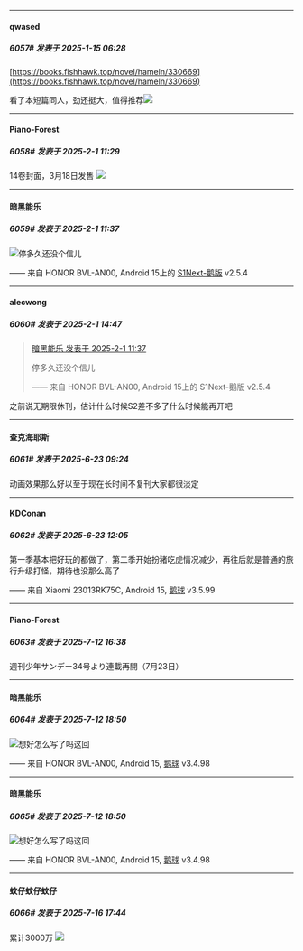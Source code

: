 ﻿*****

####  qwased  
##### 6057#       发表于 2025-1-15 06:28

[https://books.fishhawk.top/novel/hameln/330669](https://books.fishhawk.top/novel/hameln/330669)

看了本短篇同人，劲还挺大，值得推荐<img src="https://static.saraba1st.com/image/smiley/face2017/018.png" referrerpolicy="no-referrer">

*****

####  Piano-Forest  
##### 6058#       发表于 2025-2-1 11:29

14卷封面，3月18日发售
<img src="https://p.sda1.dev/21/3dc53db2b8fe0cec34322019dd1e8bf8/1000140215.jpg" referrerpolicy="no-referrer">


*****

####  暗黑能乐  
##### 6059#       发表于 2025-2-1 11:37

<img src="https://static.saraba1st.com/image/smiley/face2017/002.png" referrerpolicy="no-referrer">停多久还没个信儿

—— 来自 HONOR BVL-AN00, Android 15上的 [S1Next-鹅版](https://github.com/ykrank/S1-Next/releases) v2.5.4

*****

####  alecwong  
##### 6060#       发表于 2025-2-1 14:47

<blockquote><a href="httphttps://bbs.saraba1st.com/2b/forum.php?mod=redirect&amp;goto=findpost&amp;pid=67326063&amp;ptid=1938312" target="_blank">暗黑能乐 发表于 2025-2-1 11:37</a>

停多久还没个信儿

—— 来自 HONOR BVL-AN00, Android 15上的 S1Next-鹅版 v2.5.4</blockquote>
之前说无期限休刊，估计什么时候S2差不多了什么时候能再开吧

*****

####  查克海耶斯  
##### 6061#       发表于 2025-6-23 09:24

动画效果那么好以至于现在长时间不复刊大家都很淡定


*****

####  KDConan  
##### 6062#       发表于 2025-6-23 12:05

第一季基本把好玩的都做了，第二季开始扮猪吃虎情况减少，再往后就是普通的旅行升级打怪，期待也没那么高了

—— 来自 Xiaomi 23013RK75C, Android 15, [鹅球](https://www.pgyer.com/GcUxKd4w) v3.5.99

*****

####  Piano-Forest  
##### 6063#       发表于 2025-7-12 16:38

週刊少年サンデー34号より連載再開（7月23日）


*****

####  暗黑能乐  
##### 6064#       发表于 2025-7-12 18:50

<img src="https://static.stage1st.com/image/smiley/face2017/037.png" referrerpolicy="no-referrer">想好怎么写了吗这回

—— 来自 HONOR BVL-AN00, Android 15, [鹅球](https://www.pgyer.com/GcUxKd4w) v3.4.98

*****

####  暗黑能乐  
##### 6065#       发表于 2025-7-12 18:50

<img src="https://static.stage1st.com/image/smiley/face2017/037.png" referrerpolicy="no-referrer">想好怎么写了吗这回

—— 来自 HONOR BVL-AN00, Android 15, [鹅球](https://www.pgyer.com/GcUxKd4w) v3.4.98

*****

####  蚊仔蚊仔蚊仔  
##### 6066#       发表于 2025-7-16 17:44

累计3000万
<img src="https://p.sda1.dev/25/c67ae08d0ac6ca7d28d4f4781fc88965/image.jpg" referrerpolicy="no-referrer">

